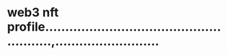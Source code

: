 # web3 nft profile.......................................................,..........................
